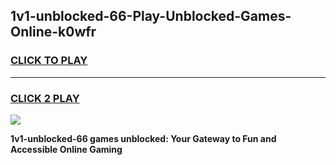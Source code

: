 
## 1v1-unblocked-66-Play-Unblocked-Games-Online-k0wfr
<h3>
<a href="https://premium76.site?title=1v1-unblocked-66&ref=25A">CLICK TO PLAY</a></h3>
<hr>

<h3>
<a href="https://premium76.site?title=1v1-unblocked-66&ref=25A">CLICK 2 PLAY</a>
  
</h3>

<a href="https://premium76.site?title=1v1-unblocked-66&ref=25A"><img src="https://clearcache.store/games.png"></a>


**1v1-unblocked-66 games unblocked: Your Gateway to Fun and Accessible Online Gaming**
